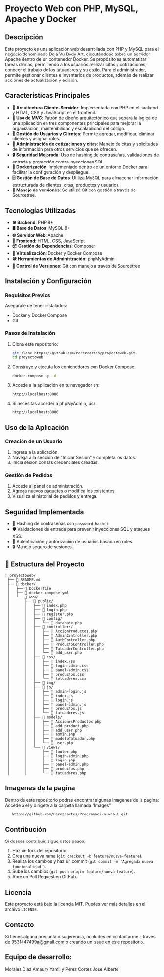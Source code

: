 # Proyecto Web con PHP, MySQL, Apache y Docker

## Descripción
Este proyecto es una aplicación web desarrollada con PHP y MySQL para el negocio denominado Deja Vu Body Art, ejecutándose sobre un servidor Apache dentro de un contenedor Docker. Su propósito es automatizar tareas diarias, permitiendo a los usuarios realizar citas y cotizaciones, conocer el trabajo de los tatuadores y su estilo. Para el administrador, permite gestionar clientes e inventarios de productos, además de realizar acciones de actualización y edición.

## Características Principales
- **📡 Arquitectura Cliente-Servidor**: Implementada con PHP en el backend y HTML, CSS y JavaScript en el frontend.
- **📌 Uso de MVC**: Patrón de diseño arquitectónico que separa la lógica de una aplicación en tres componentes principales para mejorar la organización, mantenibilidad y escalabilidad del código.
- **👥 Gestión de Usuarios y Clientes**: Permite agregar, modificar, eliminar clientes y asignar roles.
- **📅 Administración de cotizaciones y citas**: Manejo de citas y solicitudes de información para otros servicios que se ofrecen.
- **🔒 Seguridad Mejorada**: Uso de hashing de contraseñas, validaciones de entrada y protección contra inyecciones SQL.
- **🐳 Dockerización**: Implementado dentro de un entorno Docker para facilitar la configuración y despliegue.
- **🗄️ Gestión de Base de Datos**: Utiliza MySQL para almacenar información estructurada de clientes, citas, productos y usuarios.
- **🔄 Manejo de versiones**: Se utilizó Git con gestión a través de Sourcetree.

## Tecnologías Utilizadas
- **⚙️ Backend**: PHP 8+
- **🛢️ Base de Datos**: MySQL 8+
- **🌐 Servidor Web**: Apache
- **🎨 Frontend**: HTML, CSS, JavaScript
- **📦 Gestión de Dependencias**: Composer
- **🐳 Virtualización**: Docker y Docker Compose
- **🛠️ Herramientas de Administración**: phpMyAdmin
- **🔄 Control de Versiones**: Git con manejo a través de Sourcetree

## Instalación y Configuración
### Requisitos Previos
Asegúrate de tener instalados:
- Docker y Docker Compose
- Git

### Pasos de Instalación
1. Clona este repositorio:
   ```sh
   git clone https://github.com/Perezcortes/proyectoweb.git
   cd proyectoweb
   ```

2. Construye y ejecuta los contenedores con Docker Compose:
   ```sh
   docker-compose up -d
   ```

3. Accede a la aplicación en tu navegador en:
   ```
   http://localhost:8086
   ```

4. Si necesitas acceder a phpMyAdmin, usa:
   ```
   http://localhost:8080
   ```

## Uso de la Aplicación
### Creación de un Usuario
1. Ingresa a la aplicación.
2. Navega a la sección de "Iniciar Sesión" y completa los datos.
3. Inicia sesión con las credenciales creadas.

### Gestión de Pedidos
1. Accede al panel de administración.
2. Agrega nuevos paquetes o modifica los existentes.
3. Visualiza el historial de pedidos y entrega.

## Seguridad Implementada
- 🔑 Hashing de contraseñas con `password_hash()`.
- 🛡️ Validaciones de entrada para prevenir inyecciones SQL y ataques XSS.
- 👤 Autenticación y autorización de usuarios basada en roles.
- 🔒 Manejo seguro de sesiones.

## 📂 Estructura del Proyecto
```
📂 proyectoweb/
 ├── 📄 README.md
 ├── 📂 docker/
 │   ├── 📄 Dockerfile
 │   ├── 📄 docker-compose.yml
 │   └── 📂 www/
 │       ├── 📂 public/
 │       │   ├── 📄 index.php
 │       │   ├── 📄 login.php
 │       │   ├── 📄 register.php
 │       │   ├── 📂 config/
 │       │   │   └── 📄 database.php
 │       │   ├── 📂 controllers/
 │       │   │   ├── 📄 AccionProductos.php
 │       │   │   ├── 📄 AdminController.php
 │       │   │   ├── 📄 AuthController.php
 │       │   │   ├── 📄 ProductoController.php
 │       │   │   ├── 📄 TatuadorController.php
 │       │   │   └── 📄 add_user.php
 │       │   ├── 📂 css/
 │       │   │   ├── 🎨 index.css
 │       │   │   ├── 🎨 login-admin.css
 │       │   │   ├── 🎨 panel-admin.css
 │       │   │   ├── 🎨 productos.css
 │       │   │   └── 🎨 tatuadores.css
 │       │   ├── 📂 img/
 │       │   ├── 📂 js/
 │       │   │   ├── 📜 admin-login.js
 │       │   │   ├── 📜 index.js
 │       │   │   ├── 📜 login.js
 │       │   │   ├── 📜 panel-admin.js
 │       │   │   ├── 📜 productos.js
 │       │   │   └── 📜 tatuadores.js
 │       │   ├── 📂 models/
 │       │   │   ├── 📄 AccionesProductos.php
 │       │   │   ├── 📄 add_product.php
 │       │   │   ├── 📄 add_user.php
 │       │   │   ├── 📄 admin.php
 │       │   │   ├── 📄 modeloTatuador.php
 │       │   │   └── 📄 user.php
 │       │   └── 📂 views/
 │       │       ├── 📄 footer.php
 │       │       ├── 📄 login-admin.php
 │       │       ├── 📄 login.php
 │       │       ├── 📄 panel-admin.php
 │       │       ├── 📄 productos.php
 │       │       └── 📄 tatuadores.php
```

## Imagenes de la pagina
Dentro de este repositorio podras encontrar algunas imagenes de la pagina:
Accede a el y dirigete a la carpeta llamada "Images"
```sh
   https://github.com/Perezcortes/Programaci-n-web-1.git
   ```

## Contribución
Si deseas contribuir, sigue estos pasos:
1. Haz un fork del repositorio.
2. Crea una nueva rama (`git checkout -b feature/nueva-feature`).
3. Realiza los cambios y haz un commit (`git commit -m 'Agregada nueva funcionalidad'`).
4. Sube los cambios (`git push origin feature/nueva-feature`).
5. Abre un Pull Request en GitHub.

## Licencia
Este proyecto está bajo la licencia MIT. Puedes ver más detalles en el archivo `LICENSE`.

## Contacto
Si tienes alguna pregunta o sugerencia, no dudes en contactarme a través de 9531447499a@gmail.com o creando un issue en este repositorio.

## Equipo de desarrollo:
Morales Diaz Amaury Yamil y Perez Cortes Jose Alberto

